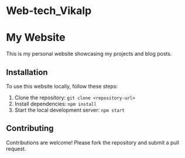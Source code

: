 # Web-tech_Vikalp

# My Website

This is my personal website showcasing my projects and blog posts.

## Installation

To use this website locally, follow these steps:

1. Clone the repository: `git clone <repository-url>`
2. Install dependencies: `npm install`
3. Start the local development server: `npm start`

## Contributing

Contributions are welcome! Please fork the repository and submit a pull request.
